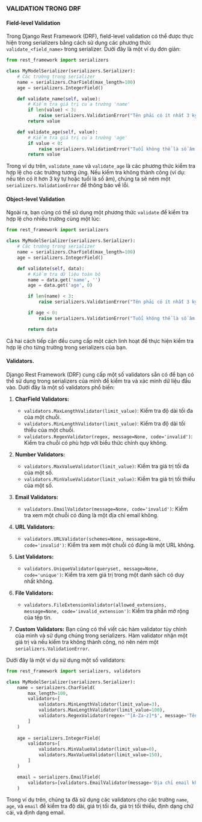### VALIDATION TRONG DRF

#### Field-level Validation

Trong Django Rest Framework (DRF), field-level validation có thể được thực hiện trong serializers bằng cách sử dụng các phương thức `validate_<field_name>` trong serializer. Dưới đây là một ví dụ đơn giản:

```python
from rest_framework import serializers

class MyModelSerializer(serializers.Serializer):
    # Các trường trong serializer
    name = serializers.CharField(max_length=100)
    age = serializers.IntegerField()

    def validate_name(self, value):
        # Kiểm tra giá trị của trường 'name'
        if len(value) < 3:
            raise serializers.ValidationError("Tên phải có ít nhất 3 ký tự.")
        return value

    def validate_age(self, value):
        # Kiểm tra giá trị của trường 'age'
        if value < 0:
            raise serializers.ValidationError("Tuổi không thể là số âm.")
        return value
```

Trong ví dụ trên, `validate_name` và `validate_age` là các phương thức kiểm tra hợp lệ cho các trường tương ứng. Nếu kiểm tra không thành công (ví dụ: nếu tên có ít hơn 3 ký tự hoặc tuổi là số âm), chúng ta sẽ ném một `serializers.ValidationError` để thông báo về lỗi.

#### Object-level Validation

Ngoài ra, bạn cũng có thể sử dụng một phương thức `validate` để kiểm tra hợp lệ cho nhiều trường cùng một lúc:

```python
from rest_framework import serializers

class MyModelSerializer(serializers.Serializer):
    # Các trường trong serializer
    name = serializers.CharField(max_length=100)
    age = serializers.IntegerField()

    def validate(self, data):
        # Kiểm tra dữ liệu toàn bộ
        name = data.get('name', '')
        age = data.get('age', 0)

        if len(name) < 3:
            raise serializers.ValidationError("Tên phải có ít nhất 3 ký tự.")

        if age < 0:
            raise serializers.ValidationError("Tuổi không thể là số âm.")

        return data
```

Cả hai cách tiếp cận đều cung cấp một cách linh hoạt để thực hiện kiểm tra hợp lệ cho từng trường trong serializers của bạn.

#### Validators.

Django Rest Framework (DRF) cung cấp một số validators sẵn có để bạn có thể sử dụng trong serializers của mình để kiểm tra và xác minh dữ liệu đầu vào. Dưới đây là một số validators phổ biến:

1. **CharField Validators:**

   - `validators.MaxLengthValidator(limit_value)`: Kiểm tra độ dài tối đa của một chuỗi.
   - `validators.MinLengthValidator(limit_value)`: Kiểm tra độ dài tối thiểu của một chuỗi.
   - `validators.RegexValidator(regex, message=None, code='invalid')`: Kiểm tra chuỗi có phù hợp với biểu thức chính quy không.
2. **Number Validators:**

   - `validators.MaxValueValidator(limit_value)`: Kiểm tra giá trị tối đa của một số.
   - `validators.MinValueValidator(limit_value)`: Kiểm tra giá trị tối thiểu của một số.
3. **Email Validators:**

   - `validators.EmailValidator(message=None, code='invalid')`: Kiểm tra xem một chuỗi có đúng là một địa chỉ email không.
4. **URL Validators:**

   - `validators.URLValidator(schemes=None, message=None, code='invalid')`: Kiểm tra xem một chuỗi có đúng là một URL không.
5. **List Validators:**

   - `validators.UniqueValidator(queryset, message=None, code='unique')`: Kiểm tra xem giá trị trong một danh sách có duy nhất không.
6. **File Validators:**

   - `validators.FileExtensionValidator(allowed_extensions, message=None, code='invalid_extension')`: Kiểm tra phần mở rộng của tệp tin.
7. **Custom Validators:**
   Bạn cũng có thể viết các hàm validator tùy chỉnh của mình và sử dụng chúng trong serializers. Hàm validator nhận một giá trị và nếu kiểm tra không thành công, nó nên ném một `serializers.ValidationError`.

Dưới đây là một ví dụ sử dụng một số validators:

```python
from rest_framework import serializers, validators

class MyModelSerializer(serializers.Serializer):
    name = serializers.CharField(
        max_length=100,
        validators=[
            validators.MinLengthValidator(limit_value=3),
            validators.MaxLengthValidator(limit_value=100),
            validators.RegexValidator(regex='^[A-Za-z]*$', message='Tên chỉ được chứa ký tự chữ cái.'),
        ]
    )
  
    age = serializers.IntegerField(
        validators=[
            validators.MinValueValidator(limit_value=0),
            validators.MaxValueValidator(limit_value=150),
        ]
    )

    email = serializers.EmailField(
        validators=[validators.EmailValidator(message='Địa chỉ email không hợp lệ.')]
    )
```

Trong ví dụ trên, chúng ta đã sử dụng các validators cho các trường `name`, `age`, và `email` để kiểm tra độ dài, giá trị tối đa, giá trị tối thiểu, định dạng chữ cái, và định dạng email.
